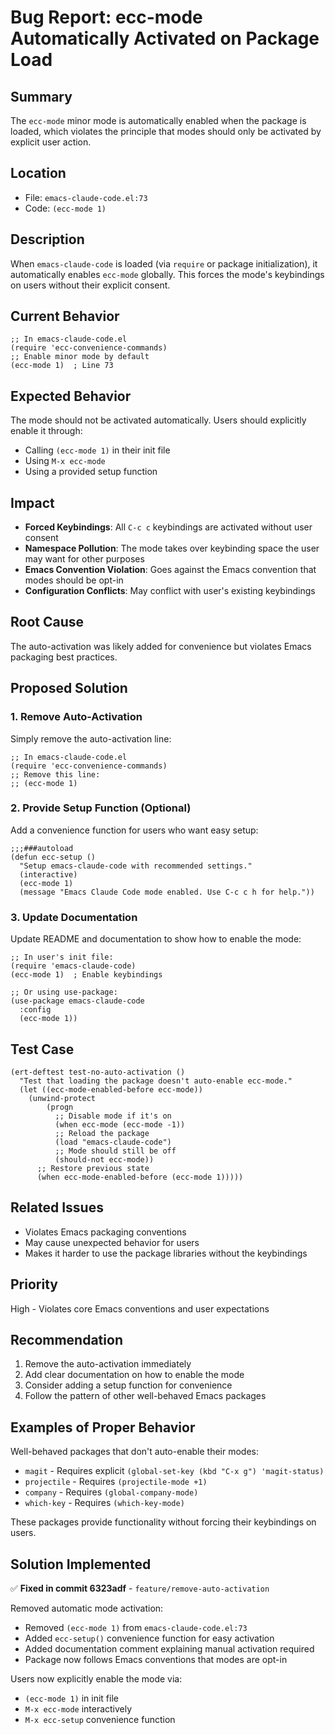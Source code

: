 <!-- Bug Report: ecc-mode Auto-Activation -->
<!-- Author: ywatanabe -->
<!-- Date: 2025-05-26 -->
<!-- Status: Solved -->

# Bug Report: ecc-mode Automatically Activated on Package Load

## Summary
The `ecc-mode` minor mode is automatically enabled when the package is loaded, which violates the principle that modes should only be activated by explicit user action.

## Location
- File: `emacs-claude-code.el:73`
- Code: `(ecc-mode 1)`

## Description
When `emacs-claude-code` is loaded (via `require` or package initialization), it automatically enables `ecc-mode` globally. This forces the mode's keybindings on users without their explicit consent.

## Current Behavior
```elisp
;; In emacs-claude-code.el
(require 'ecc-convenience-commands)
;; Enable minor mode by default
(ecc-mode 1)  ; Line 73
```

## Expected Behavior
The mode should not be activated automatically. Users should explicitly enable it through:
- Calling `(ecc-mode 1)` in their init file
- Using `M-x ecc-mode`
- Using a provided setup function

## Impact
- **Forced Keybindings**: All `C-c c` keybindings are activated without user consent
- **Namespace Pollution**: The mode takes over keybinding space the user may want for other purposes
- **Emacs Convention Violation**: Goes against the Emacs convention that modes should be opt-in
- **Configuration Conflicts**: May conflict with user's existing keybindings

## Root Cause
The auto-activation was likely added for convenience but violates Emacs packaging best practices.

## Proposed Solution

### 1. Remove Auto-Activation
Simply remove the auto-activation line:

```elisp
;; In emacs-claude-code.el
(require 'ecc-convenience-commands)
;; Remove this line:
;; (ecc-mode 1)
```

### 2. Provide Setup Function (Optional)
Add a convenience function for users who want easy setup:

```elisp
;;;###autoload
(defun ecc-setup ()
  "Setup emacs-claude-code with recommended settings."
  (interactive)
  (ecc-mode 1)
  (message "Emacs Claude Code mode enabled. Use C-c c h for help."))
```

### 3. Update Documentation
Update README and documentation to show how to enable the mode:

```elisp
;; In user's init file:
(require 'emacs-claude-code)
(ecc-mode 1)  ; Enable keybindings

;; Or using use-package:
(use-package emacs-claude-code
  :config
  (ecc-mode 1))
```

## Test Case
```elisp
(ert-deftest test-no-auto-activation ()
  "Test that loading the package doesn't auto-enable ecc-mode."
  (let ((ecc-mode-enabled-before ecc-mode))
    (unwind-protect
        (progn
          ;; Disable mode if it's on
          (when ecc-mode (ecc-mode -1))
          ;; Reload the package
          (load "emacs-claude-code")
          ;; Mode should still be off
          (should-not ecc-mode))
      ;; Restore previous state
      (when ecc-mode-enabled-before (ecc-mode 1)))))
```

## Related Issues
- Violates Emacs packaging conventions
- May cause unexpected behavior for users
- Makes it harder to use the package libraries without the keybindings

## Priority
High - Violates core Emacs conventions and user expectations

## Recommendation
1. Remove the auto-activation immediately
2. Add clear documentation on how to enable the mode
3. Consider adding a setup function for convenience
4. Follow the pattern of other well-behaved Emacs packages

## Examples of Proper Behavior
Well-behaved packages that don't auto-enable their modes:
- `magit` - Requires explicit `(global-set-key (kbd "C-x g") 'magit-status)`
- `projectile` - Requires `(projectile-mode +1)`
- `company` - Requires `(global-company-mode)`
- `which-key` - Requires `(which-key-mode)`

These packages provide functionality without forcing their keybindings on users.

## Solution Implemented
✅ **Fixed in commit 6323adf** - `feature/remove-auto-activation`

Removed automatic mode activation:
- Removed `(ecc-mode 1)` from `emacs-claude-code.el:73`
- Added `ecc-setup()` convenience function for easy activation
- Added documentation comment explaining manual activation required
- Package now follows Emacs conventions that modes are opt-in

Users now explicitly enable the mode via:
- `(ecc-mode 1)` in init file
- `M-x ecc-mode` interactively
- `M-x ecc-setup` convenience function